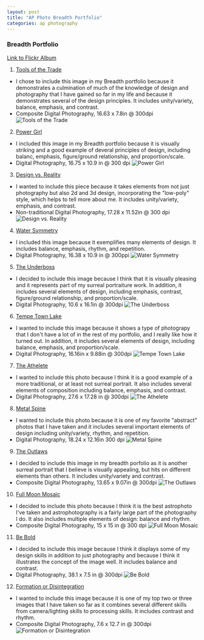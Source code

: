 ```yaml
---
layout: post
title: "AP Photo Breadth Portfolio"
categories: ap photography
---
```


### Breadth Portfolio

[Link to Flickr
Album](https://www.flickr.com/photos/grayolson/albums/72157657526852122)

1. [Tools of the
   Trade](https://www.flickr.com/photos/grayolson/23403412631/in/album-72157657526852122/)
  * I chose to include this image in my Breadth portfolio because it
    demonstrates a culmination of much of the knowledge of design and
photography that I have gained so far in my life and because it
demonstrates several of the design principles. It includes
unity/variety, balance, emphasis, and contrast.
  * Composite Digital Photography, 16.63 x 7.8in @ 300dpi
![Tools of the
Trade](https://farm6.staticflickr.com/5803/23403412631_b4f54faae0_k_d.jpg)

2. [Power
   Girl](https://www.flickr.com/photos/grayolson/21205846815/in/album-72157657526852122/)
  * I included this image in my Breadth portfolio because it is visually
    striking and a good example of deveral principles of design,
including balanc, emphasis, figure/ground relationship, and
proportion/scale.
  * Digital Photography, 16.75 x 10.9 in @ 300 dpi
![Power
Girl](https://farm6.staticflickr.com/5707/21205846815_1463da4ccb_k_d.jpg)

3. [Design vs.
   Reality](https://www.flickr.com/photos/grayolson/16294695345/in/album-72157657526852122/)
  * I wanted to include this piece because it takes elements from not
    just photography but also 2d and 3d design, incorporating the
"low-poly" style, which helps to tell more about me. It includes
unity/variety, emphasis, and contrast.
  * Non-traditional Digital Photography, 17.28 x 11.52in @ 300 dpi
![Design vs.
Reality](https://farm9.staticflickr.com/8587/16294695345_3514a267cc_k_d.jpg)

4. [Water
   Symmetry](https://www.flickr.com/photos/grayolson/20129680024/in/album-72157657526852122/)
  * I included this image because it exemplifies many elements of
    design. It includes balance, emphasis, rhythm, and repetition.
  * Digital Photography, 16.38 x 10.9 in @ 300ppi
![Water
Symmetry](https://farm6.staticflickr.com/5622/20129680024_836392120d_k_d.jpg)

5. [The
   Underboss](https://www.flickr.com/photos/grayolson/20905174509/in/album-72157657526852122/)
  * I decided to include this image because I think that it is visually
    pleasing and it represents part of my surreal portraiture work. In
addition, it includes several elements of design, including emphasis,
contrast, figure/ground relationship, and proportion/scale.
  * Digital Photography, 10.6 x 16.1in @ 300dpi
![The
Underboss](https://farm6.staticflickr.com/5790/20905174509_4dc106054d_k_d.jpg)

6. [Tempe Town
   Lake](https://www.flickr.com/photos/grayolson/23235840385/in/album-72157657526852122/)
  * I wanted to include this image because it shows a type of photograpy
    that I don't have a lot of in the rest of my portfolio, and I really
like how it turned out. In addition, it includes several elements of
design, including balance, emphasis, and proportion/scale.
  * Digital Photography, 16.16in x 9.88in @ 300dpi
![Tempe Town
Lake](https://farm1.staticflickr.com/738/23235840385_3cfa68a1bf_k_d.jpg)

7. [The
   Athelete](https://www.flickr.com/photos/grayolson/21119615210/in/album-72157657526852122/)
  * I wanted to include this photo because I think it is a good example
    of a more traditional, or at least not surreal portrait. It also
includes several elements of composition including balance, emphasis,
and contrast.
  * Digital Photography, 27.6 x 17.28 in @ 300dpi
![The
Athelete](https://farm6.staticflickr.com/5622/21119615210_3a80a190ed_k_d.jpg)

8. [Metal
   Spine](https://www.flickr.com/photos/grayolson/20565519189/in/album-72157657526852122/)
  * I wanted to include this photo because it is one of my favorite
    "abstract" photos that I have taken and it includes several
important elements of design including unity/variety, rhythm, and
repetition.
  * Digital Photography, 18.24 x 12.16in 300 dpi
![Metal
Spine](https://farm1.staticflickr.com/642/20565519189_63e6da9e97_k_d.jpg)

9. [The
   Outlaws](https://www.flickr.com/photos/grayolson/20692641713/in/album-72157657526852122/)
  * I decided to include this image in my breadth porfolio as it is
    another surreal portrait that I believe is visually appealing, but
hits on different elements than others. It includes unity/variety and
contrast.
  * Composite Digital Photography, 13.65 x 9.07in @ 300dpi
![The
Outlaws](https://farm1.staticflickr.com/564/20692641713_04d9db8c0e_k_d.jpg)

10. [Full Moon Mosaic](https://www.flickr.com/photos/grayolson/17340881948/in/album-72157657526852122/)
  * I decided to include this photo because I think it is the best
    astrophoto I've taken and astrophotography is a fairly large part of
the photography I do. It also includes multiple elements of design:
balance and rhythm.
  * Composite Digital Photography, 15 x 15 in @ 300 dpi
![Full Moon
Mosaic](https://farm9.staticflickr.com/8780/17340881948_fa7e6c41cf_k_d.jpg)

11. [Be Bold](https://www.flickr.com/photos/grayolson/21670712366/in/album-72157657526852122/)
  * I decided to include this image because I think it displays some of
    my design skills in addition to just photography and because I think
it illustrates the concept of the image well. It includes balance and
contrast.
  * Digital Photography, 38.1 x 7.5 in @ 300dpi
![Be
Bold](https://farm1.staticflickr.com/664/21670712366_4ec369f2bf_k_d.jpg)

12. [Formation or Disintegration](https://www.flickr.com/photos/grayolson/21319009529/in/album-72157657526852122/)
  * I wanted to include this image because it is one of my top two or
    three images that I have taken so far as it combines several
different skills from camera/lighting skills to processing skills. It
includes contrast and rhythm.
  * Composite Digital Photography, 7.6 x 12.7 in @ 300dpi
![Formation or
Disintegration](https://farm6.staticflickr.com/5713/21319009529_403afc0076_k_d.jpg)



